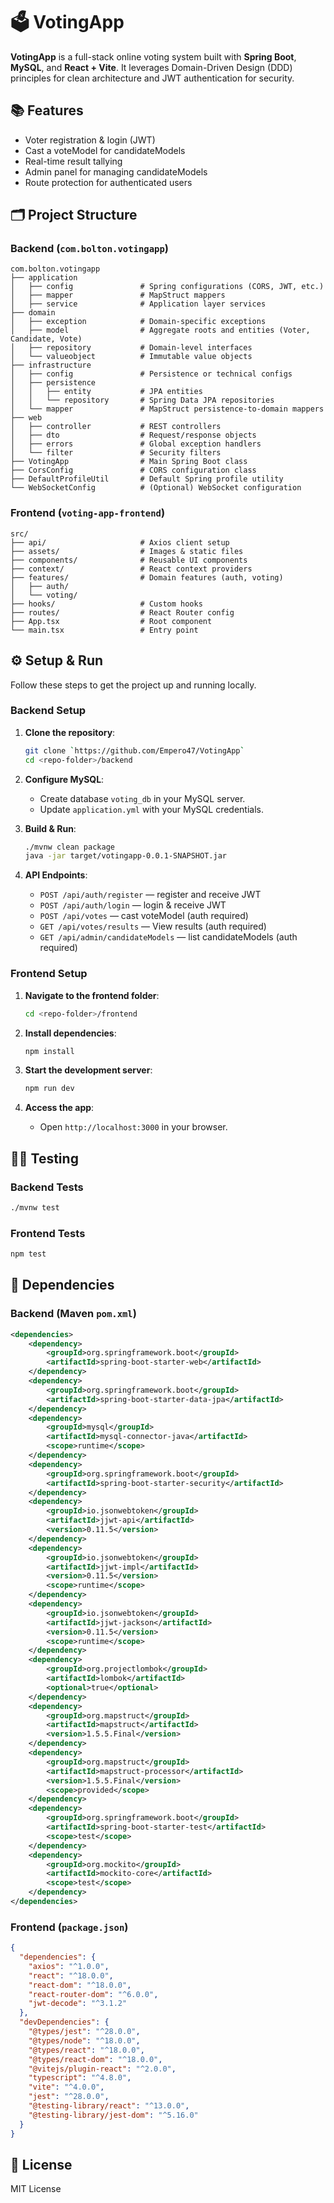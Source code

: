 # 🗳️ VotingApp

**VotingApp** is a full-stack online voting system built with **Spring Boot**, **MySQL**, and **React + Vite**. It leverages Domain-Driven Design (DDD) principles for clean architecture and JWT authentication for security.

## 📚 Features

* Voter registration & login (JWT)
* Cast a voteModel for candidateModels
* Real-time result tallying
* Admin panel for managing candidateModels
* Route protection for authenticated users

## 🗂️ Project Structure

### Backend (`com.bolton.votingapp`)

```
com.bolton.votingapp
├── application
│   ├── config               # Spring configurations (CORS, JWT, etc.)
│   ├── mapper               # MapStruct mappers
│   ├── service              # Application layer services
├── domain
│   ├── exception            # Domain-specific exceptions
│   ├── model                # Aggregate roots and entities (Voter, Candidate, Vote)
│   ├── repository           # Domain-level interfaces
│   └── valueobject          # Immutable value objects
├── infrastructure
│   ├── config               # Persistence or technical configs
│   ├── persistence
│   │   ├── entity           # JPA entities
│   │   └── repository       # Spring Data JPA repositories
│   └── mapper               # MapStruct persistence-to-domain mappers
├── web
│   ├── controller           # REST controllers
│   ├── dto                  # Request/response objects
│   ├── errors               # Global exception handlers
│   └── filter               # Security filters
├── VotingApp                # Main Spring Boot class
├── CorsConfig               # CORS configuration class
├── DefaultProfileUtil       # Default Spring profile utility
└── WebSocketConfig          # (Optional) WebSocket configuration
```

### Frontend (`voting-app-frontend`)

```
src/
├── api/                     # Axios client setup
├── assets/                  # Images & static files
├── components/              # Reusable UI components
├── context/                 # React context providers
├── features/                # Domain features (auth, voting)
│   ├── auth/
│   └── voting/
├── hooks/                   # Custom hooks
├── routes/                  # React Router config
├── App.tsx                  # Root component
└── main.tsx                 # Entry point
```

## ⚙️ Setup & Run

Follow these steps to get the project up and running locally.

### Backend Setup

1. **Clone the repository**:

   ```bash
   git clone `https://github.com/Empero47/VotingApp`
   cd <repo-folder>/backend
   ```
2. **Configure MySQL**:

    * Create database `voting_db` in your MySQL server.
    * Update `application.yml` with your MySQL credentials.
3. **Build & Run**:

   ```bash
   ./mvnw clean package
   java -jar target/votingapp-0.0.1-SNAPSHOT.jar
   ```
4. **API Endpoints**:

    * `POST /api/auth/register` — register and receive JWT
    * `POST /api/auth/login` — login & receive JWT
    * `POST /api/votes` — cast voteModel (auth required)
    * `GET /api/votes/results` — View results (auth required)
    * `GET /api/admin/candidateModels` — list candidateModels (auth required)

### Frontend Setup

1. **Navigate to the frontend folder**:

   ```bash
   cd <repo-folder>/frontend
   ```
2. **Install dependencies**:

   ```bash
   npm install
   ```
3. **Start the development server**:

   ```bash
   npm run dev
   ```
4. **Access the app**:

    * Open `http://localhost:3000` in your browser.

## 🧚‍♂️ Testing

### Backend Tests

```bash
./mvnw test
```

### Frontend Tests

```bash
npm test
```

## 📁 Dependencies

### Backend (Maven `pom.xml`)

```xml
<dependencies>
    <dependency>
        <groupId>org.springframework.boot</groupId>
        <artifactId>spring-boot-starter-web</artifactId>
    </dependency>
    <dependency>
        <groupId>org.springframework.boot</groupId>
        <artifactId>spring-boot-starter-data-jpa</artifactId>
    </dependency>
    <dependency>
        <groupId>mysql</groupId>
        <artifactId>mysql-connector-java</artifactId>
        <scope>runtime</scope>
    </dependency>
    <dependency>
        <groupId>org.springframework.boot</groupId>
        <artifactId>spring-boot-starter-security</artifactId>
    </dependency>
    <dependency>
        <groupId>io.jsonwebtoken</groupId>
        <artifactId>jjwt-api</artifactId>
        <version>0.11.5</version>
    </dependency>
    <dependency>
        <groupId>io.jsonwebtoken</groupId>
        <artifactId>jjwt-impl</artifactId>
        <version>0.11.5</version>
        <scope>runtime</scope>
    </dependency>
    <dependency>
        <groupId>io.jsonwebtoken</groupId>
        <artifactId>jjwt-jackson</artifactId>
        <version>0.11.5</version>
        <scope>runtime</scope>
    </dependency>
    <dependency>
        <groupId>org.projectlombok</groupId>
        <artifactId>lombok</artifactId>
        <optional>true</optional>
    </dependency>
    <dependency>
        <groupId>org.mapstruct</groupId>
        <artifactId>mapstruct</artifactId>
        <version>1.5.5.Final</version>
    </dependency>
    <dependency>
        <groupId>org.mapstruct</groupId>
        <artifactId>mapstruct-processor</artifactId>
        <version>1.5.5.Final</version>
        <scope>provided</scope>
    </dependency>
    <dependency>
        <groupId>org.springframework.boot</groupId>
        <artifactId>spring-boot-starter-test</artifactId>
        <scope>test</scope>
    </dependency>
    <dependency>
        <groupId>org.mockito</groupId>
        <artifactId>mockito-core</artifactId>
        <scope>test</scope>
    </dependency>
</dependencies>
```

### Frontend (`package.json`)

```json
{
  "dependencies": {
    "axios": "^1.0.0",
    "react": "^18.0.0",
    "react-dom": "^18.0.0",
    "react-router-dom": "^6.0.0",
    "jwt-decode": "^3.1.2"
  },
  "devDependencies": {
    "@types/jest": "^28.0.0",
    "@types/node": "^18.0.0",
    "@types/react": "^18.0.0",
    "@types/react-dom": "^18.0.0",
    "@vitejs/plugin-react": "^2.0.0",
    "typescript": "^4.8.0",
    "vite": "^4.0.0",
    "jest": "^28.0.0",
    "@testing-library/react": "^13.0.0",
    "@testing-library/jest-dom": "^5.16.0"
  }
}
```

## 📁 License

MIT License
